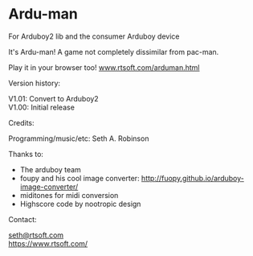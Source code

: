 # Ardu-man

For Arduboy2 lib and the consumer Arduboy device

It's Ardu-man!  A game not completely dissimilar from pac-man.

Play it in your browser too! www.rtsoft.com/arduman.html

Version history:

V1.01:  Convert to Arduboy2 \
V1.00:  Initial release

Credits:

Programming/music/etc:  Seth A. Robinson

Thanks to:

- The arduboy team
- foupy and his cool image converter: http://fuopy.github.io/arduboy-image-converter/
- miditones for midi conversion
- Highscore code by nootropic design

Contact:

seth@rtsoft.com \
https://www.rtsoft.com/
